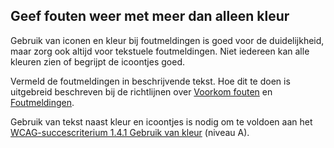 ## Geef fouten weer met meer dan alleen kleur

Gebruik van iconen en kleur bij foutmeldingen is goed voor de duidelijkheid, maar zorg ook altijd voor tekstuele foutmeldingen. Niet iedereen kan alle kleuren zien of begrijpt de icoontjes goed.

Vermeld de foutmeldingen in beschrijvende tekst. Hoe dit te doen is uitgebreid beschreven bij de richtlijnen over [Voorkom fouten](/richtlijnen/formulieren/help-de-gebruiker) en [Foutmeldingen](/richtlijnen/formulieren/foutmeldingen).

Gebruik van tekst naast kleur en icoontjes is nodig om te voldoen aan het [WCAG-succescriterium 1.4.1 Gebruik van kleur](wcag/1.4.1) (niveau A).
